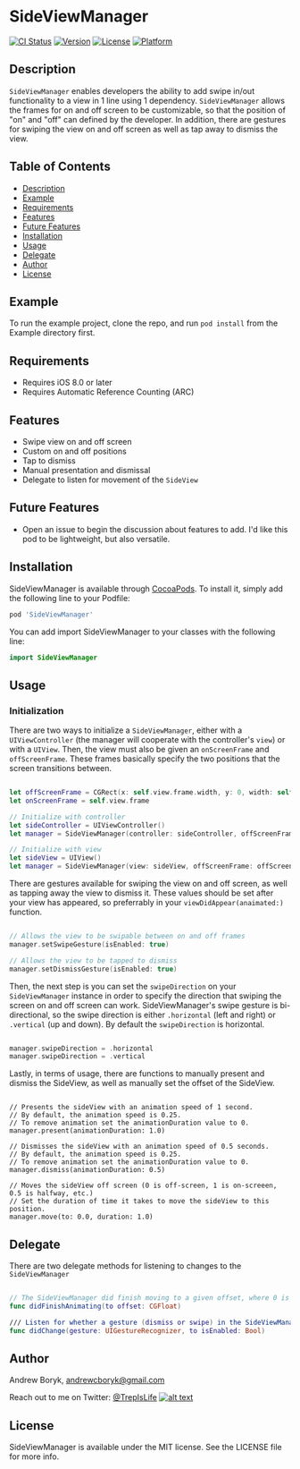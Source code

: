 # SideViewManager

[![CI Status](http://img.shields.io/travis/AndrewBoryk/SideViewManager.svg?style=flat)](https://travis-ci.org/AndrewBoryk/SideViewManager)
[![Version](https://img.shields.io/cocoapods/v/SideViewManager.svg?style=flat)](http://cocoapods.org/pods/SideViewManager)
[![License](https://img.shields.io/cocoapods/l/SideViewManager.svg?style=flat)](http://cocoapods.org/pods/SideViewManager)
[![Platform](https://img.shields.io/cocoapods/p/SideViewManager.svg?style=flat)](http://cocoapods.org/pods/SideViewManager)

## Description

`SideViewManager` enables developers the ability to add swipe in/out functionality to a view in 1 line using 1 dependency. `SideViewManager` allows the frames for on and off screen to be customizable, so that the position of "on" and "off" can defined by the developer. In addition, there are gestures for swiping the view on and off screen as well as tap away to dismiss the view.

## Table of Contents
* [Description](#description)
* [Example](#example)
* [Requirements](#requirements)
* [Features](#features)
* [Future Features](#future-features)
* [Installation](#installation)
* [Usage](#usage)
* [Delegate](#delegate)
* [Author](#author)
* [License](#license)

## Example

To run the example project, clone the repo, and run `pod install` from the Example directory first.

## Requirements

* Requires iOS 8.0 or later
* Requires Automatic Reference Counting (ARC)

## Features

* Swipe view on and off screen
* Custom on and off positions
* Tap to dismiss
* Manual presentation and dismissal
* Delegate to listen for movement of the `SideView`

## Future Features

- Open an issue to begin the discussion about features to add. I'd like this pod to be lightweight, but also versatile.

## Installation

SideViewManager is available through [CocoaPods](http://cocoapods.org). To install
it, simply add the following line to your Podfile:

```ruby
pod 'SideViewManager'
```

You can add import SideViewManager to your classes with the following line:

```swift
import SideViewManager
```

## Usage

### Initialization

There are two ways to initialize a `SideViewManager`, either with a `UIViewController` (the manager will cooperate with the controller's `view`) or with a `UIView`. Then, the view must also be given an `onScreenFrame` and `offScreenFrame`. These frames basically specify the two positions that the screen transitions between.

```swift

let offScreenFrame = CGRect(x: self.view.frame.width, y: 0, width: self.view.frame.width, height: self.view.frame.height)
let onScreenFrame = self.view.frame

// Initialize with controller
let sideController = UIViewController()
let manager = SideViewManager(controller: sideController, offScreenFrame: offScreenFrame, onScreenFrame: onScreenFrame)

// Initialize with view
let sideView = UIView()
let manager = SideViewManager(view: sideView, offScreenFrame: offScreenFrame, onScreenFrame: onScreenFrame)

```

There are gestures available for swiping the view on and off screen, as well as tapping away the view to dismiss it. These values should be set after your view has appeared, so preferrably in your `viewDidAppear(anaimated:)` function.

```swift

// Allows the view to be swipable between on and off frames
manager.setSwipeGesture(isEnabled: true)

// Allows the view to be tapped to dismiss
manager.setDismissGesture(isEnabled: true)

```

Then, the next step is you can set the `swipeDirection` on your `SideViewManager` instance in order to specify the direction that swiping the screen on and off screen can work. SideViewManager's swipe gesture is bi-directional, so the swipe direction is either `.horizontal` (left and right) or `.vertical` (up and down). By default the `swipeDirection` is horizontal.

```swift

manager.swipeDirection = .horizontal
manager.swipeDirection = .vertical

```

Lastly, in terms of usage, there are functions to manually present and dismiss the SideView, as well as manually set the offset of the SideView.

```

// Presents the sideView with an animation speed of 1 second. 
// By default, the animation speed is 0.25. 
// To remove animation set the animationDuration value to 0.
manager.present(animationDuration: 1.0)

// Dismisses the sideView with an animation speed of 0.5 seconds. 
// By default, the animation speed is 0.25.
// To remove animation set the animationDuration value to 0.
manager.dismiss(animationDuration: 0.5)

// Moves the sideView off screen (0 is off-screen, 1 is on-screeen, 0.5 is halfway, etc.)
// Set the duration of time it takes to move the sideView to this position.
manager.move(to: 0.0, duration: 1.0)

```

## Delegate

There are two delegate methods for listening to changes to the `SideViewManager`

```swift

// The SideViewManager did finish moving to a given offset, where 0 is off-screen, 1 is on-screen, and values can vary between 0 and 1.
func didFinishAnimating(to offset: CGFloat)

/// Listen for whether a gesture (dismiss or swipe) in the SideViewManager has been enabled/disabled
func didChange(gesture: UIGestureRecognizer, to isEnabled: Bool)

```

## Author

Andrew Boryk, andrewcboryk@gmail.com

Reach out to me on Twitter: [@TrepIsLife](https://twitter.com/TrepIsLife) [![alt text][1.2]][1]

[1.2]: http://i.imgur.com/wWzX9uB.png (twitter icon without padding)
[1]: http://www.twitter.com/TrepIsLife

## License

SideViewManager is available under the MIT license. See the LICENSE file for more info.
